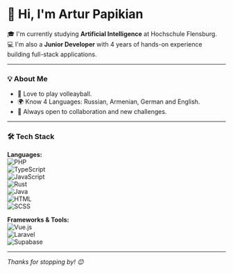 # 👋 Hi, I'm Artur Papikian

🎓 I'm currently studying **Artificial Intelligence** at Hochschule Flensburg.  
💻 I'm also a **Junior Developer** with 4 years of hands-on experience building full-stack applications.

---

### 💡 About Me

- 🏐 Love to play volleayball.
- 🌍 Know 4 Languages: Russian, Armenian, German and English.
- 💬 Always open to collaboration and new challenges.

---

### 🛠️ Tech Stack

**Languages:**  
![PHP](https://img.shields.io/badge/PHP-777BB4?style=flat&logo=php&logoColor=white)  
![TypeScript](https://img.shields.io/badge/TypeScript-007ACC?style=flat&logo=typescript&logoColor=white)  
![JavaScript](https://img.shields.io/badge/JavaScript-F7DF1E?style=flat&logo=javascript&logoColor=black)  
![Rust](https://img.shields.io/badge/Rust-000000?style=flat&logo=rust&logoColor=white)  
![Java](https://img.shields.io/badge/Java-ED8B00?style=flat&logo=java&logoColor=white)  
![HTML](https://img.shields.io/badge/HTML5-E34F26?style=flat&logo=html5&logoColor=white)  
![SCSS](https://img.shields.io/badge/SCSS-CC6699?style=flat&logo=sass&logoColor=white)

**Frameworks & Tools:**  
![Vue.js](https://img.shields.io/badge/Vue.js-35495E?style=flat&logo=vue.js&logoColor=4FC08D)  
![Laravel](https://img.shields.io/badge/Laravel-F05340?style=flat&logo=laravel&logoColor=white)  
![Supabase](https://img.shields.io/badge/Supabase-3ECF8E?style=flat&logo=supabase&logoColor=white)

---

_Thanks for stopping by! 😊_
